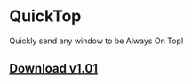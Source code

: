 # QuickTop
Quickly send any window to be Always On Top!

## [Download v1.01](https://www.dropbox.com/s/qsvbutbm0hf1qjw/QuickTop%20v1.01.exe?dl=1)
